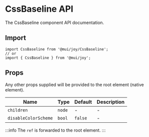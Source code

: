 # CssBaseline API

The CssBaseline component API documentation.

## Import

```
import CssBaseline from '@mui/joy/CssBaseline';
// or
import { CssBaseline } from '@mui/joy';
```

## Props

Any other props supplied will be provided to the root element (native element).

| Name | Type | Default | Description |
| --- | --- | --- | --- |
| `children` | `node` | - | - |
| `disableColorScheme` | `bool` | `false` | - |

:::info
The `ref` is forwarded to the root element.
:::
